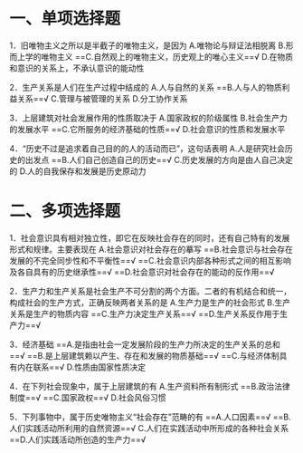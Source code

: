 # 一、单项选择题
1．旧唯物主义之所以是半截子的唯物主义，是因为
A.唯物论与辩证法相脱离
B.形而上学的唯物主义
==C.自然观上的唯物主义，历史观上的唯心主义==√
D.在物质和意识的关系上，不承认意识的能动性

2．生产关系是人们在生产过程中结成的
A.人与自然的关系
==B.人与人的物质利益关系==√
C.管理与被管理的关系
D.分工协作关系

3．上层建筑对社会发展作用的性质取决于
A.国家政权的阶级属性
B.社会生产力的发展水平
==C.它所服务的经济基础的性质==√
D.社会意识的性质和发展水平

4．“历史不过是追求着自己目的的人的活动而已”，这句话表明
A.人是研究社会历史的出发点
==B.人们自己创造自己的历史==√
C.历史发展的方向是由人自己决定的
D.人的自我保存和发展是历史原动力
# 二、多项选择题
1．社会意识具有相对独立性，即它在反映社会存在的同时，还有自己特有的发展形式和规律。主要表现在
A.社会意识对社会存在的摹写
==B.社会意识与社会存在发展的不完全同步性和不平衡性==√
==C.社会意识内部各种形式之间的相互影响及各自具有的历史继承性==√
==D.社会意识对社会存在的能动的反作用==√

2．生产力和生产关系是社会生产不可分割的两个方面。二者的有机结合和统一，构成社会的生产方式，正确反映两者关系的是
A.生产力是生产的社会形式
B.生产关系是生产的物质内容
==C.生产力决定生产关系==√
==D.生产关系反作用于生产力==√

3．经济基础
==A.是指由社会一定发展阶段的生产力所决定的生产关系的总和==√
==B.是上层建筑赖以产生、存在和发展的物质基础==√
==C.与经济体制具有内在联系==√
D.性质由国家性质决定

4．在下列社会现象中，属于上层建筑的有
A.生产资料所有制形式
==B.政治法律制度==√
==C.国家政权==√
D.社会风俗习惯 

5．下列事物中，属于历史唯物主义“社会存在”范畴的有
==A.人口因素==√
==B.人们实践活动所利用的自然资源==√
C.人们在实践活动中所形成的各种社会关系
==D.人们实践活动所创造的生产力==√